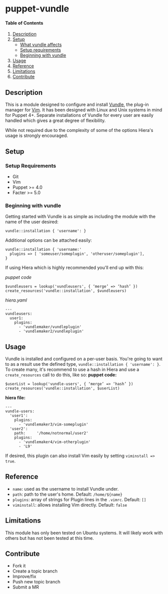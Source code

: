# puppet-vundle

#### Table of Contents

1. [Description](#description)
2. [Setup](#setup)
    * [What vundle affects](#what-vundle-affects)
    * [Setup requirements](#setup-requirements)
    * [Beginning with vundle](#beginning-with-vundle)
3. [Usage](#usage)
4. [Reference](#reference)
5. [Limitations](#limitations)
6. [Contribute](#contribute)

## Description

This is a module designed to configure and install [Vundle](https://github.com/VundleVim/Vundle.vim), the plug-in manager for [Vim](http://www.vim.org).  It has been designed with Linux and Unix systems in mind for Puppet 4+.  Separate installations of Vundle for every user are easily handled which gives a great degree of flexibility.

While not required due to the complexity of some of the options Hiera's usage is strongly encouraged.

## Setup

### Setup Requirements

* Git
* Vim
* Puppet >= 4.0
* Facter >= 5.0

### Beginning with vundle

Getting started with Vundle is as simple as including the module with the name of the user desired:

```
vundle::installation { 'username': }
```

Additional options can be attached easily:
```
vundle::installation { 'username:'
  plugins => [ 'someuser/someplugin', 'otheruser/someplugin'],
}
```

If using Hiera which is highly recommended you'll end up with this:

*puppet code*
```
$vundleusers = lookup('vundleusers', { ‘merge’ => ‘hash’ })
create_resources('vundle::installation', $vundleusers)
```

*hiera.yaml*
```
---
vundleusers:
  user1:
    plugins:
      - 'vundlemaker/vundleplugin'
      - 'vundlemaker2/vundleplugin'
```

## Usage

Vundle is installed and configured on a per-user basis.  You're going to want to as a result use the defined type, `vundle::installation { 'username': }`.  To create many, it's recommend to use a hash in Hiera and use a `create_resources` call to do this, like so:
__puppet code:__
```
$userList = lookup('vundle-users', { ‘merge’ => ‘hash’ })
create_resources('vundle::installation', $userList)
```

__hiera file:__
```
---
vundle-users:
  'user1':
    plugins:
      - 'vundlemaker3/vim-someplugin'
  'user2':
    path:     '/home/notnormal/user2'
    plugins:
      - 'vundlemaker4/vim-otherplugin'
      - 'L9'
```

If desired, this plugin can also install Vim easily by setting `viminstall => true`.

## Reference

* `name`:  used as the username to install Vundle under.
* `path`:  path to the user's home.  Default:  `/home/${name}`
* `plugins`:  array of strings for Plugin lines in the `.vimrc`.  Default: `[]`
* `viminstall`:  allows installing Vim directly.  Default:  `false`

## Limitations

This module has only been tested on Ubuntu systems.  It will likely work with others but has not been tested at this time.

## Contribute

* Fork it
* Create a topic branch
* Improve/fix
* Push new topic branch
* Submit a MR
